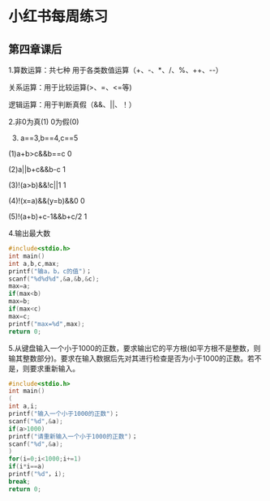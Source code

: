 # 小红书每周练习

## 第四章课后

1.算数运算：共七种 用于各类数值运算（+、-、*、/、%、++、--）

   关系运算：用于比较运算(>、=、<=等)

   逻辑运算：用于判断真假（&&、||、！）

2.非0为真(1) 0为假(0)

3. a==3,b==4,c==5

(1)a+b>c&&b==c                   0               

(2)a||b+c&&b-c                    1

(3)!(a>b)&&!c||1                   1

(4)!(x=a)&&(y=b)&&0            0

(5)!(a+b)+c-1&&b+c/2           1

4.输出最大数

```c
#include<stdio.h>
int main()
int a,b,c,max;
printf("输a，b，c的值")；
scanf("%d%d%d",&a,&b,&c);
max=a;
if(max<b)
max=b;
if(max<c)
max=c;
printf("max=%d",max);
return 0;
```

5.从键盘输入一个小于1000的正数，要求输出它的平方根(如平方根不是整数，则输其整数部分)。要求在输入数据后先对其进行检查是否为小于1000的正数。若不是，则要求重新输入。

```c
#include<stdio.h>
int main()
(
int a,i;
printf("输入一个小于1000的正数")；
scanf("%d",&a);
if(a>1000)
printf("请重新输入一个小于1000的正数")；
scanf("%d",&a);
)
for(i=0;i<1000;i+=1)
if(i*i==a)
printf("%d"，i);
break;
return 0;
```

